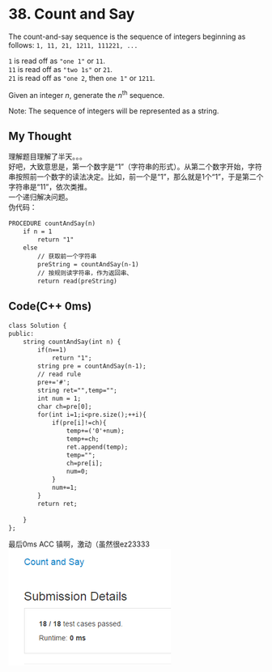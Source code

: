 # 38. Count and Say
The count-and-say sequence is the sequence of integers beginning as follows:
`1, 11, 21, 1211, 111221, ...`

`1` is read off as `"one 1"` or `11`.  
`11` is read off as `"two 1s"` or `21`.  
`21` is read off as `"one 2`, then `one 1"` or `1211`.  

Given an integer *n*, generate the *n*<sup>th</sup> sequence.

Note: The sequence of integers will be represented as a string.

## My Thought
理解题目理解了半天。。。  
好吧，大致意思是，第一个数字是“1”（字符串的形式）。从第二个数字开始，字符串按照前一个数字的读法决定。比如，前一个是“1”，那么就是1个“1”，于是第二个字符串是“11”，依次类推。  
一个递归解决问题。  
伪代码：

	PROCEDURE countAndSay(n)
    	if n = 1
        	return "1"
        else
       		// 获取前一个字符串
        	preString = countAndSay(n-1)
            // 按规则读字符串，作为返回串、
            return read(preString)
            
## Code(C++ 0ms)
	class Solution {
    public:
        string countAndSay(int n) {
            if(n==1)
                return "1";
            string pre = countAndSay(n-1);
            // read rule
            pre+='#';
            string ret="",temp="";
            int num = 1;
            char ch=pre[0];
            for(int i=1;i<pre.size();++i){
                if(pre[i]!=ch){
                    temp+=('0'+num);
                    temp+=ch;
                    ret.append(temp);
                    temp="";
                    ch=pre[i];
                    num=0;
                }
                num+=1;
            }
            return ret;

        }
    };
    
最后0ms ACC 镇啊，激动（虽然很ez23333
![0ms](https://github.com/Holy-Shine/MarkdownPhotos/blob/master/leetcode/38.PNG?raw=true)